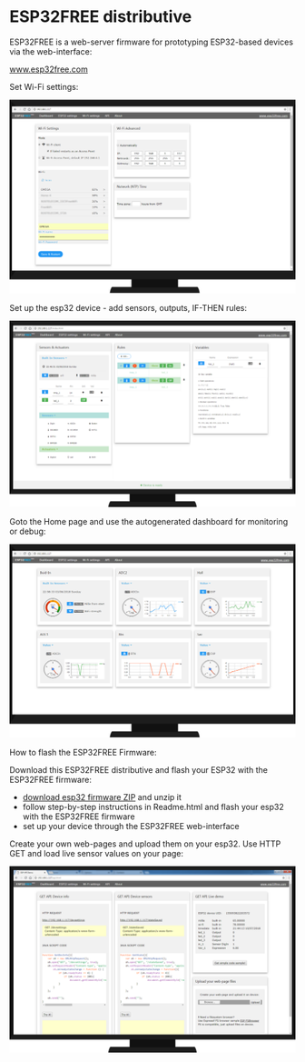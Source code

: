 # ESP32FREE distributive

ESP32FREE is a web-server firmware for prototyping ESP32-based devices via the web-interface:

www.esp32free.com

Set Wi-Fi settings:

![alt text](https://github.com/omreps/esp32free/blob/master/Readme_files/ESP32_FREE_wifi.png)

Set up the esp32 device - add sensors, outputs, IF-THEN rules:

![alt text](https://github.com/omreps/esp32free/blob/master/Readme_files/ESP32_FREE_Firmware.png)

Goto the Home page and use the autogenerated dashboard for monitoring or debug:

![alt text](https://github.com/omreps/esp32free/blob/master/Readme_files/ESP32_FREE_dashboard.png)

How to flash the ESP32FREE Firmware:

Download this ESP32FREE distributive and flash your ESP32 with the ESP32FREE firmware:
- [download esp32 firmware ZIP](https://github.com/omreps/esp32free/archive/master.zip) and unzip it
- follow step-by-step instructions in Readme.html and flash your esp32 with the ESP32FREE firmware
- set up your device through the ESP32FREE web-interface

Create your own web-pages and upload them on your esp32. Use HTTP GET and load live sensor values on your page:

![alt text](https://github.com/omreps/esp32free/blob/master/Readme_files/ESP32_FREE_REST_API.png)

